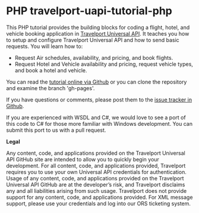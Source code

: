 PHP travelport-uapi-tutorial-php
========================

This PHP tutorial provides the building blocks for coding a flight, hotel, and vehicle booking application in [Travelport Universal API](http://developer.travelport.com/app/developer-network/universal-api). It teaches you how to setup and configure Travelport Universal API and how to send basic requests. You will learn how to:
<ul>
<li>Request Air schedules, availability, and pricing, and book flights.</li>
<li>Request Hotel and Vehicle availability and pricing, request vehicle types, and book a hotel and vehicle.</li>
</ul>

You can read the [tutorial online via Github](http://travelport.github.com/travelport-uapi-tutorial/) or you can clone the repository and examine the branch 'gh-pages'.

If you have questions or comments, please post them to the [issue tracker in Github](https://github.com/Travelport/travelport-uapi-tutorial/issues).

If you are experienced with WSDL and C#, we would love to see a port of this code to C# for those more familiar with Windows development. You can submit this port to us with a pull request.

<b>Legal</b>

Any content, code, and applications provided on the Travelport Universal API GitHub site are intended to allow you to quickly begin your development. For all content, code, and applications provided, Travelport requires you to use your own Universal API credentials for authentication. Usage of any content, code, and applications provided on the Travelport Universal API GitHub are at the developer’s risk, and Travelport disclaims any and all liabilities arising from such usage. Travelport does not provide support for any content, code, and applications provided. For XML message support, please use your credentials and log into our ORS ticketing system.
